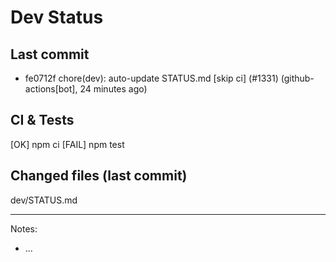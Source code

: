 # Dev Status

## Last commit
- fe0712f chore(dev): auto-update STATUS.md [skip ci] (#1331) (github-actions[bot], 24 minutes ago)
## CI & Tests
[OK] npm ci
[FAIL] npm test

## Changed files (last commit)
dev/STATUS.md

---
Notes:
- ...
